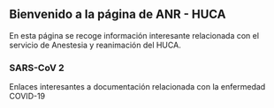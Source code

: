 ## Bienvenido a la página de ANR - HUCA

En esta página se recoge información interesante relacionada con el servicio de Anestesia y reanimación del HUCA.

### SARS-CoV 2

Enlaces interesantes a documentación relacionada con la enfermedad COVID-19 
